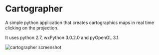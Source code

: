 Cartographer
============

A simple python application that creates cartographics maps in real time clicking on the projection.

It uses python 2.7, wxPython 3.0.2.0 and pyOpenGL 3.1.

![cartographer screenshot](http://andreaiacono.github.io/img/cartographer.png)
